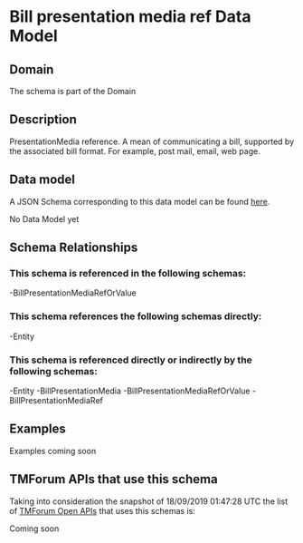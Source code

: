 # Bill presentation media ref Data Model

## Domain

The  schema is part of the  Domain

## Description

PresentationMedia reference. A mean of communicating a bill, supported by the associated bill format. For example, post mail, email, web page.

## Data model

A JSON Schema corresponding to this data model can be found
[here](https://github.com/tmforum-rand/schemas/blob/master/Customer/BillPresentationMediaRef.schema.json).

No Data Model yet

## Schema Relationships

### This schema is referenced in the following schemas:

-BillPresentationMediaRefOrValue

### This schema references the following schemas directly:

-Entity

### This schema is referenced directly or indirectly by the following schemas:

-Entity
-BillPresentationMedia
-BillPresentationMediaRefOrValue
-BillPresentationMediaRef



## Examples

Examples coming soon

## TMForum APIs that use this schema

Taking into consideration the snapshot of 18/09/2019 01:47:28 UTC the list of [TMForum Open APIs](https://www.tmforum.org/open-apis/) that uses this schemas is:

Coming soon